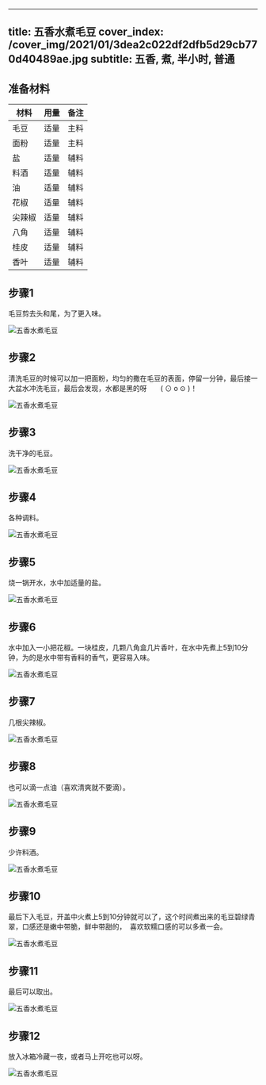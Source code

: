 
---
title: 五香水煮毛豆
cover_index: /cover_img/2021/01/3dea2c022df2dfb5d29cb770d40489ae.jpg
subtitle: 五香, 煮, 半小时, 普通
---

## 准备材料

| 材料     | 用量 | 备注|
| ------- | ----- | --- |
| 毛豆 | 适量| 主料 |
| 面粉 | 适量| 主料 |
| 盐 | 适量| 辅料 |
| 料酒 | 适量| 辅料 |
| 油 | 适量| 辅料 |
| 花椒 | 适量| 辅料 |
| 尖辣椒 | 适量| 辅料 |
| 八角 | 适量| 辅料 |
| 桂皮 | 适量| 辅料 |
| 香叶 | 适量| 辅料 |

## 步骤1

毛豆剪去头和尾，为了更入味。

![五香水煮毛豆](https://i8.meishichina.com/attachment/recipe/201010/201010141513286.jpg?x-oss-process=style/p320) 

## 步骤2

清洗毛豆的时候可以加一把面粉，均匀的撒在毛豆的表面，停留一分钟，最后接一大盆水冲洗毛豆，最后会发现，水都是黑的呀       ( ⊙ o ⊙ )！

![五香水煮毛豆](https://i8.meishichina.com/attachment/recipe/201010/201010141513491.jpg?x-oss-process=style/p320) 

## 步骤3

洗干净的毛豆。

![五香水煮毛豆](https://i8.meishichina.com/attachment/recipe/201010/201010141514153.jpg?x-oss-process=style/p320) 

## 步骤4

各种调料。

![五香水煮毛豆](https://i8.meishichina.com/attachment/recipe/201010/201010141514329.jpg?x-oss-process=style/p320) 

## 步骤5

烧一锅开水，水中加适量的盐。

![五香水煮毛豆](https://i8.meishichina.com/attachment/recipe/201010/201010141514489.jpg?x-oss-process=style/p320) 

## 步骤6

水中加入一小把花椒。一块桂皮，几颗八角盒几片香叶，在水中先煮上5到10分钟，为的是水中带有香料的香气，更容易入味。

![五香水煮毛豆](https://i8.meishichina.com/attachment/recipe/201010/201010141515178.jpg?x-oss-process=style/p320) 

## 步骤7

几根尖辣椒。

![五香水煮毛豆](https://i8.meishichina.com/attachment/recipe/201010/201010141515284.jpg?x-oss-process=style/p320) 

## 步骤8

也可以滴一点油（喜欢清爽就不要滴）。

![五香水煮毛豆](https://i8.meishichina.com/attachment/recipe/201010/201010141515550.jpg?x-oss-process=style/p320) 

## 步骤9

少许料酒。

![五香水煮毛豆](https://i8.meishichina.com/attachment/recipe/201010/201010141516159.jpg?x-oss-process=style/p320) 

## 步骤10

最后下入毛豆，开盖中火煮上5到10分钟就可以了，这个时间煮出来的毛豆碧绿青翠，口感还是嫩中带脆，鲜中带甜的，  喜欢软糯口感的可以多煮一会。

![五香水煮毛豆](https://i8.meishichina.com/attachment/recipe/201010/201010141517182.jpg?x-oss-process=style/p320) 

## 步骤11

最后可以取出。

![五香水煮毛豆](https://i8.meishichina.com/attachment/recipe/201010/201010141517320.jpg?x-oss-process=style/p320) 

## 步骤12

放入冰箱冷藏一夜，或者马上开吃也可以呀。

![五香水煮毛豆](https://i8.meishichina.com/attachment/recipe/201010/201010141517404.jpg?x-oss-process=style/p320) 

